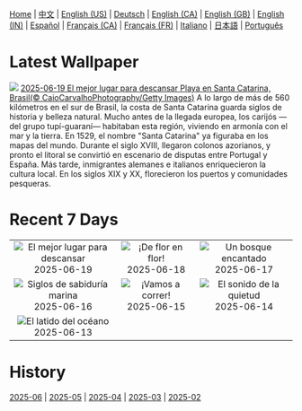 [Home](../README.md) | [中文](zh-CN.md) | [English (US)](en-US.md) | [Deutsch](de-DE.md) | [English (CA)](en-CA.md) | [English (GB)](en-GB.md) | [English (IN)](en-IN.md) | [Español](es-ES.md) | [Français (CA)](fr-CA.md) | [Français (FR)](fr-FR.md) | [Italiano](it-IT.md) | [日本語](ja-JP.md) | [Português](pt-BR.md)

# Latest Wallpaper
![](https://www.bing.com/th?id=OHR.WinterBegins_ES-ES0401089663_UHD.jpg)
[2025-06-19 El mejor lugar para descansar Playa en Santa Catarina, Brasil(© CaioCarvalhoPhotography/Getty Images)](https://www.bing.com/th?id=OHR.WinterBegins_ES-ES0401089663_UHD.jpg)
A lo largo de más de 560 kilómetros en el sur de Brasil, la costa de Santa Catarina guarda siglos de historia y belleza natural. Mucho antes de la llegada europea, los carijós —del grupo tupí-guaraní— habitaban esta región, viviendo en armonía con el mar y la tierra. En 1529, el nombre "Santa Catarina" ya figuraba en los mapas del mundo. Durante el siglo XVIII, llegaron colonos azorianos, y pronto el litoral se convirtió en escenario de disputas entre Portugal y España. Más tarde, inmigrantes alemanes e italianos enriquecieron la cultura local. En los siglos XIX y XX, florecieron los puertos y comunidades pesqueras.

# Recent 7 Days
|  |  |  |
|:---:|:---:|:---:|
| ![](https://www.bing.com/th?id=OHR.WinterBegins_ES-ES0401089663_400x240.jpg "El mejor lugar para descansar") 2025-06-19 | ![](https://www.bing.com/th?id=OHR.AsianSwallowtail_ES-ES0291489304_400x240.jpg "¡De flor en flor!") 2025-06-18 | ![](https://www.bing.com/th?id=OHR.CumberlandOaks_ES-ES0192371070_400x240.jpg "Un bosque encantado") 2025-06-17 |
| ![](https://www.bing.com/th?id=OHR.SeaTurtleBrazil_ES-ES0110277118_400x240.jpg "Siglos de sabiduría marina") 2025-06-16 | ![](https://www.bing.com/th?id=OHR.RheaDad_ES-ES9999398761_400x240.jpg "¡Vamos a correr!") 2025-06-15 | ![](https://www.bing.com/th?id=OHR.DolomitiEstate_ES-ES8254189997_400x240.jpg "El sonido de la quietud") 2025-06-14 |
| ![](https://www.bing.com/th?id=OHR.SanMiguelAzores_ES-ES2993664759_400x240.jpg "El latido del océano") 2025-06-13 |  |  |

# History
[2025-06](../archives/wallpaper/es-ES/w_2025_06.md) | [2025-05](../archives/wallpaper/es-ES/w_2025_05.md) | [2025-04](../archives/wallpaper/es-ES/w_2025_04.md) | [2025-03](../archives/wallpaper/es-ES/w_2025_03.md) | [2025-02](../archives/wallpaper/es-ES/w_2025_02.md)

